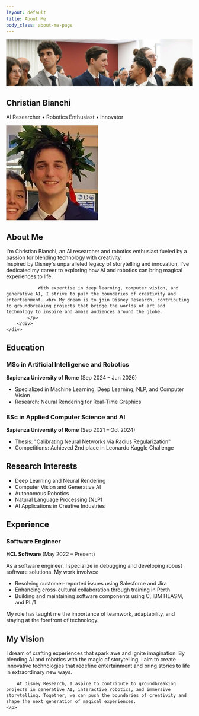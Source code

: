 ```yaml
---
layout: default
title: About Me
body_class: about-me-page
---
```


<!-- About Me Banner Section -->
<section class="about-me-banner">
    <img src="/assets/images/banner.jpeg" alt="About Me Banner" class="banner-image">
    <div class="banner-content">
        <h1>Christian Bianchi</h1>
        <p>AI Researcher • Robotics Enthusiast • Innovator</p>
    </div>
</section>

<!-- About Me Section -->
<section class="about-me-section section">
    <div class="about-me-content">
        <img src="/assets/images/photo1.jpg" alt="Christian Bianchi" class="profile-photo-am">
        <div>
            <h2>About Me</h2>
            <p>
                I'm Christian Bianchi, an AI researcher and robotics enthusiast fueled by a passion for blending technology with creativity. <br> Inspired by Disney's unparalleled legacy of storytelling and innovation, I’ve dedicated my career to exploring how AI and robotics can bring magical experiences to life.

                With expertise in deep learning, computer vision, and generative AI, I strive to push the boundaries of creativity and entertainment. <br> My dream is to join Disney Research, contributing to groundbreaking projects that bridge the worlds of art and technology to inspire and amaze audiences around the globe.
            </p>
        </div>
    </div>
</section>

<!-- Education Section -->
<section class="education-section section">
    <h2>Education</h2>
    <div class="education-details">
        <article>
            <h3>MSc in Artificial Intelligence and Robotics</h3>
            <p><strong>Sapienza University of Rome</strong> (Sep 2024 – Jun 2026)</p>
            <ul>
                <li>Specialized in Machine Learning, Deep Learning, NLP, and Computer Vision</li>
                <li>Research: Neural Rendering for Real-Time Graphics</li>
            </ul>
        </article>
        <article>
            <h3>BSc in Applied Computer Science and AI</h3>
            <p><strong>Sapienza University of Rome</strong> (Sep 2021 – Oct 2024)</p>
            <ul>
                <li>Thesis: "Calibrating Neural Networks via Radius Regularization"</li>
                <li>Competitions: Achieved 2nd place in Leonardo Kaggle Challenge</li>
            </ul>
        </article>
    </div>
</section>

<!-- Research Interests Section -->
<section class="interests-section section">
    <h2>Research Interests</h2>
    <ul class="interest-list">
        <li>Deep Learning and Neural Rendering</li>
        <li>Computer Vision and Generative AI</li>
        <li>Autonomous Robotics</li>
        <li>Natural Language Processing (NLP)</li>
        <li>AI Applications in Creative Industries</li>
    </ul>
</section>

<!-- Experience Section -->
<section class="experience-section section">
    <h2>Experience</h2>
    <div class="experience-detail">
        <h3>Software Engineer</h3>
        <p><strong>HCL Software</strong> (May 2022 – Present)</p>
        <p>
            As a software engineer, I specialize in debugging and developing robust software solutions. My work involves:
        </p>
        <ul>
            <li>Resolving customer-reported issues using Salesforce and Jira</li>
            <li>Enhancing cross-cultural collaboration through training in Perth</li>
            <li>Building and maintaining software components using C, IBM HLASM, and PL/1</li>
        </ul>
        <p>
            My role has taught me the importance of teamwork, adaptability, and staying at the forefront of technology.
        </p>
    </div>
</section>

<!-- Vision Section -->
<section class="vision-section section">
    <h2>My Vision</h2>
    <p>
        I dream of crafting experiences that spark awe and ignite imagination. By blending AI and robotics with the magic of storytelling, I aim to create innovative technologies that redefine entertainment and bring stories to life in extraordinary new ways.

        At Disney Research, I aspire to contribute to groundbreaking projects in generative AI, interactive robotics, and immersive storytelling. Together, we can push the boundaries of creativity and shape the next generation of magical experiences.
    </p>
</section>
